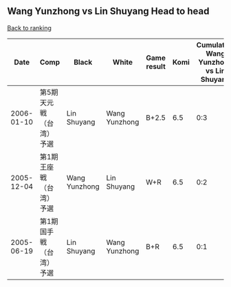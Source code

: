 ## Wang Yunzhong vs Lin Shuyang Head to head

[Back to ranking](../../index.md)




| **Date** | **Comp** | **Black** | **White** | **Game result** | **Komi** | **Cumulative Wang Yunzhong vs Lin Shuyang** | **Wang Yunzhong streak** | **Lin Shuyang streak** | 
| --- | --- | --- | --- | --- | --- | --- | --- | --- |
| 2006-01-10 | 第5期天元戦（台湾）予選 | Lin Shuyang | Wang Yunzhong | B+2.5 | 6.5 | 0:3 | 0 | 3 | 
| 2005-12-04 | 第1期王座戦（台湾）予選 | Wang Yunzhong | Lin Shuyang | W+R | 6.5 | 0:2 | 0 | 2 | 
| 2005-06-19 | 第1期国手戦（台湾）予選 | Lin Shuyang | Wang Yunzhong | B+R | 6.5 | 0:1 | 0 | 1 |




